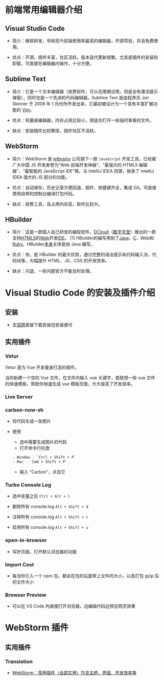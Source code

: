 # 前端常用编辑器介绍

## Visual Studio Code

- 简介：微软研发，号称现今前端使用率最高的编辑器，开源项目，并且免费使用。

- 优点：开源，插件丰富，社区活跃，版本迭代更新频繁。尤其是插件的安装和卸载，可直接在编辑器内操作，十分方便。

## Sublime Text

- 简介：它是一个文本编辑器（收费软件，可以无限期试用，但是会有激活提示弹窗），同时也是一个先进的代码编辑器。Sublime Text 是由程序员 Jon Skinner 于 2008 年 1 月份所开发出来，它最初被设计为一个具有丰富扩展功能的 [Vim](https://link.juejin.cn/?target=https%3A%2F%2Fbaike.baidu.com%2Fitem%2FVim)。

- 优点：轻量级编辑器，内存占用比较小，很适合打开一些临时查看的文件。

- 缺点：安装插件比较繁琐，插件社区不活跃。

## WebStorm

- 简介：WebStorm 是 [jetbrains](https://link.juejin.cn/?target=https%3A%2F%2Fbaike.baidu.com%2Fitem%2Fjetbrains%2F7502758) 公司旗下一款 `JavaScript` 开发工具。已经被广大中国 JS 开发者誉为“Web 前端开发神器”、“最强大的 HTML5 编辑器”、“最智能的 JavaScript IDE”等。与 IntelliJ IDEA 同源，继承了 IntelliJ IDEA 强大的 JS 部分的功能。

- 优点：自动保存，历史记录方便回退，插件、快捷键齐全，集成 Git。可直接使用自带的控制台编译打包代码。

- 缺点：收费工具，且占用内存高，软件比较大。

## HBuilder

- 简介：这是一款国人自己研发的编程软件，[DCloud](https://link.juejin.cn/?target=https%3A%2F%2Fbaike.baidu.com%2Fitem%2FDCloud)（[数字天堂](https://link.juejin.cn/?target=https%3A%2F%2Fbaike.baidu.com%2Fitem%2F%E6%95%B0%E5%AD%97%E5%A4%A9%E5%A0%82%2F244387)）推出的一款支持[HTML5](https://link.juejin.cn/?target=https%3A%2F%2Fbaike.baidu.com%2Fitem%2FHTML5)的[Web](https://link.juejin.cn/?target=https%3A%2F%2Fbaike.baidu.com%2Fitem%2FWeb%2F150564)开发[IDE](https://link.juejin.cn/?target=https%3A%2F%2Fbaike.baidu.com%2Fitem%2FIDE%2F8232086)。 [1] HBuilder的编写用到了[Java](https://link.juejin.cn/?target=https%3A%2F%2Fbaike.baidu.com%2Fitem%2FJava%2F85979)、[C](https://link.juejin.cn/?target=https%3A%2F%2Fbaike.baidu.com%2Fitem%2FC%2F7252092)、Web和[Ruby](https://link.juejin.cn/?target=https%3A%2F%2Fbaike.baidu.com%2Fitem%2FRuby%2F11419)。HBuilder[本身](https://link.juejin.cn/?target=https%3A%2F%2Fbaike.baidu.com%2Fitem%2F%E6%9C%AC%E8%BA%AB%2F126627)主体是由 Java 编写。

- 优点：快，是 HBuilder 的最大优势，通过完整的语法提示和代码输入法、代码块等，大幅提升 HTML、JS、CSS 的开发效率。

- 缺点：闪退、一些问题官方不能及时处理。







# Visual Studio Code 的安装及插件介绍

## 安装

- 去[官网](https://link.juejin.cn/?target=https%3A%2F%2Fcode.visualstudio.com%2F)直接下载安装包安装便可

## 实用插件

### Vetur

Vetur 是为 Vue 开发量身打造的插件。

当你新建一个空的 Vue 文件，在文件内输入 vue 关键字，能联想一些 vue 文件的快速模板，帮助你快速生成 vue 模板页面，大大提高了开发效率。



### Live Server



### carbon-now-sh

- 将代码生成一张图片

- 使用

  - 选中需要生成图片的代码
  - 打开命令行托盘

  ```sh
  - Window - `Ctrl + Shift + P`
  - Mac - `Cmd + Shift + P`
  ```

  - 输入 “Carbon”，点击它



### Turbo Console Log

- 选中变量之后 `Ctrl + Alt + l`

- 删除所有 console.log `Alt + Shift + d`

- 注释所有 conosle.log `Alt + Shift + c`

- 启用所有 console.log `Alt + Shift + u`





### open-in-browser

- 写好页面，打开默认浏览器的功能



### Import Cost

- 每当你引入一个 npm 包，都会在包的后面带上文件的大小，以及打包 gzip 后的文件大小



### Browser Preview

- 可以在 VS Code 内直接打开浏览器，边编辑代码边预览网页效果





# WebStorm 插件

## 实用插件

### Translation







- [WebStorm：常用插件（全部实用）包含主题、界面、开发效率等](https://blog.csdn.net/yanzer/article/details/123963639)







